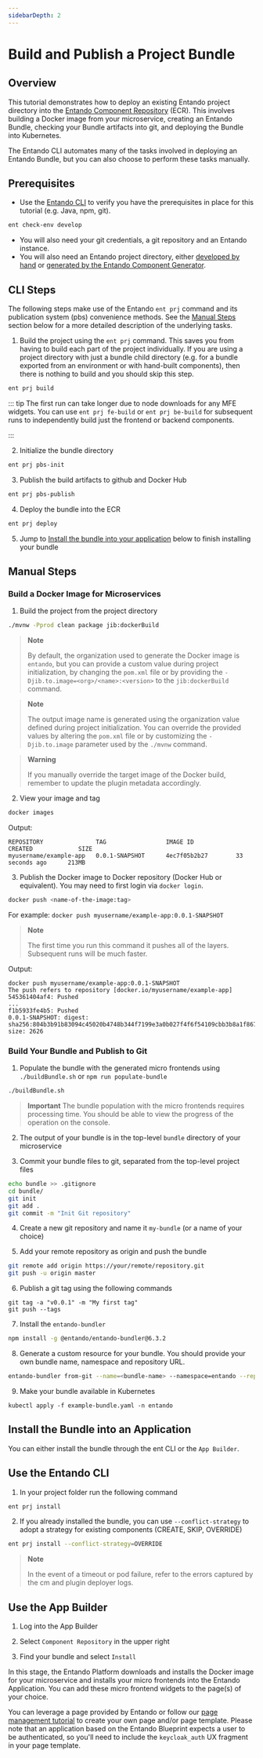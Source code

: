 ```yaml
---
sidebarDepth: 2
---
```

# Build and Publish a Project Bundle
## Overview
This tutorial demonstrates how to deploy an existing Entando project directory into the [Entando Component Repository](../../../docs/getting-started/concepts-overview.md#entando-component-repository) (ECR). This involves building a Docker image from your microservice, creating an Entando Bundle, checking your Bundle artifacts into git, and deploying the Bundle into Kubernetes.

The Entando CLI automates many of the tasks involved in deploying an Entando Bundle, but you can also choose to perform these tasks manually.

## Prerequisites
* Use the [Entando CLI](../../../docs/reference/entando-cli.md#check-environment) to verify you have the prerequisites in place for this tutorial (e.g. Java, npm, git).
``` sh
ent check-env develop
```
* You will also need your git credentials, a git repository and an Entando instance.
* You will also need an Entando project directory, either [developed by hand](./publish-simple-bundle.md) or [generated by the Entando Component Generator](../ms/generate-microservices-and-micro-frontends.md).

## CLI Steps
The following steps make use of the Entando `ent prj` command and its publication system (pbs) convenience methods. See the [Manual Steps](#manual-steps) section below for a more detailed description of the underlying tasks.

1. Build the project using the `ent prj` command. This saves you from having to build each part of the project individually. If you are using a project directory with just a bundle child directory (e.g. for a bundle exported from an environment or with hand-built components), then there is nothing to build and you should skip this step.
``` sh
ent prj build
```
::: tip
The first run can take longer due to node downloads for any MFE widgets. You can use `ent prj fe-build` or `ent prj be-build` for subsequent runs to independently build just the frontend or backend components.

:::

2. Initialize the bundle directory
``` sh
ent prj pbs-init
```

3. Publish the build artifacts to github and Docker Hub  
``` sh
ent prj pbs-publish
```

4. Deploy the bundle into the ECR
``` sh
ent prj deploy
```
5. Jump to [Install the bundle into your application](#install-the-bundle-into-an-application) below to finish installing your bundle

## Manual Steps

### Build a Docker Image for Microservices
1. Build the project from the project directory
 ```sh
 ./mvnw -Pprod clean package jib:dockerBuild
````

> **Note**
>
> By default, the organization used to generate the Docker image is `entando`, but you can provide a custom value during project initialization, by changing the `pom.xml` file or by providing the `-Djib.to.image=<org>/<name>:<version>` to the `jib:dockerBuild` command.

> **Note**
>
> The output image name is generated using the organization value defined during project initialization. You can override the provided values by altering the `pom.xml` file or by customizing the `-Djib.to.image` parameter used by the `./mvnw` command.

> **Warning**
>
> If you manually override the target image of the Docker build, remember to update the plugin metadata accordingly.

2. View your image and tag
``` sh
docker images
```
Output:
```
REPOSITORY               TAG                 IMAGE ID            CREATED             SIZE
myusername/example-app   0.0.1-SNAPSHOT      4ec7f05b2b27        33 seconds ago      213MB
```

3. Publish the Docker image to Docker repository (Docker Hub or equivalent). You may need to first login via `docker login`.
```sh
docker push <name-of-the-image:tag>
```
For example: `docker push myusername/example-app:0.0.1-SNAPSHOT`

  > **Note**
  >
  > The first time you run this command it pushes all of the layers. Subsequent runs will be much faster.

Output:
```
docker push myusername/example-app:0.0.1-SNAPSHOT
The push refers to repository [docker.io/myusername/example-app]
545361404af4: Pushed
...
f1b5933fe4b5: Pushed
0.0.1-SNAPSHOT: digest: sha256:804b3b91b83094c45020b4748b344f7199e3a0b027f4f6f54109cbb3b8a1f867 size: 2626
```

### Build Your Bundle and Publish to Git
1. Populate the bundle with the generated micro frontends using `./buildBundle.sh` or `npm run populate-bundle`
```sh
./buildBundle.sh
```

> **Important**
> The bundle population with the micro frontends requires processing time. You should be able to view the progress of the operation on the console.

2. The output of your bundle is in the top-level `bundle` directory of your microservice

3. Commit your bundle files to git, separated from the top-level project files
``` sh
echo bundle >> .gitignore
cd bundle/
git init
git add .
git commit -m "Init Git repository"
```

4. Create a new git repository and name it `my-bundle` (or a name of your choice)

5. Add your remote repository as origin and push the bundle
``` sh
git remote add origin https://your/remote/repository.git
git push -u origin master
```

6. Publish a git tag using the following commands
```
git tag -a "v0.0.1" -m "My first tag"
git push --tags
```

7. Install the `entando-bundler`
``` sh
npm install -g @entando/entando-bundler@6.3.2
```

8. Generate a custom resource for your bundle. You should provide your own bundle name, namespace and repository URL.

``` sh
entando-bundler from-git --name=<bundle-name> --namespace=entando --repository=<your-repository-url> --dry-run > example-bundle.yaml
```

9. Make your bundle available in Kubernetes
```
kubectl apply -f example-bundle.yaml -n entando
```

## Install the Bundle into an Application
You can either install the bundle through the ent CLI or the `App Builder`.
## Use the Entando CLI
1. In your project folder run the following command
``` sh
ent prj install
```
2. If you already installed the bundle, you can use `--conflict-strategy` to adopt a strategy for existing components (CREATE, SKIP, OVERRIDE)
``` sh
ent prj install --conflict-strategy=OVERRIDE
```

  > **Note**
  >
  > In the event of a timeout or pod failure, refer to the errors captured by the cm and plugin deployer logs. 

## Use the App Builder
1. Log into the App Builder

2. Select `Component Repository` in the upper right

3. Find your bundle and select `Install`

In this stage, the Entando Platform downloads and installs the Docker image for your microservice and installs your micro frontends into the Entando Application. You can add these micro frontend widgets to the page(s) of your choice.

You can leverage a page provided by Entando or follow our [page management tutorial](../../compose/page-management.md) to create your own page and/or page template. Please note that an application based on the Entando Blueprint expects a user to be authenticated, so you'll need to include the `keycloak_auth` UX fragment in your page template.

